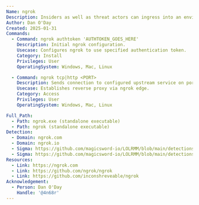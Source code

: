 ```yaml
---
Name: ngrok
Description: Insiders as well as threat actors can ingress into an environment via ngrok, which functions as a reverse proxy. ngrok is no longer open source but the previous source code is still available (linked below).
Author: Dan O'Day
Created: 2025-01-31
Commands:
  - Command: ngrok authtoken 'AUTHTOKEN_GOES_HERE'
    Description: Initial ngrok configuration.
    Usecase: Configures ngrok to use specified authentication token.
    Category: Install
    Privileges: User
    OperatingSystem: Windows, Mac, Linux

  - Command: ngrok tcp|http <PORT>
    Description: Sends connection to configured upstream service on port.
    Usecase: Establishes reverse proxy via ngrok edge.
    Category: Access
    Privileges: User
    OperatingSystem: Windows, Mac, Linux

Full_Path:
  - Path: ngrok.exe (standalone executable)
  - Path: ngrok (standalone executable)
Detection:
  - Domain: ngrok.com
  - Domain: ngrok.io
  - Sigma: https://github.com/magicsword-io/LOLRMM/blob/main/detections/sigma/ngrok_network_sigma.yml
  - Sigma: https://github.com/magicsword-io/LOLRMM/blob/main/detections/sigma/ngrok_processes_sigma.yml
Resources:
  - Link: https://ngrok.com
  - Link: https://github.com/ngrok/ngrok
  - Link: https://github.com/inconshreveable/ngrok
Acknowledgement:
  - Person: Dan O'Day
    Handle: '@4n68r'
---
```

